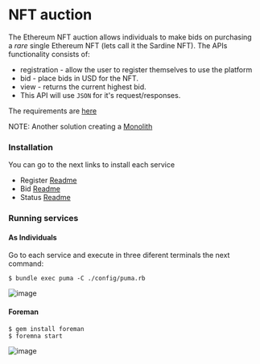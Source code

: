 # NFT auction

The Ethereum NFT auction allows individuals to make bids on purchasing a *rare* single Ethereum NFT (lets call it the Sardine NFT). The APIs functionality consists of:

- registration - allow the user to register themselves to use the platform
- bid - place bids in USD for the NFT.
- view - returns the current highest bid.
- This API will use `JSON` for it's request/responses.

The requirements are [here](https://sardine.notion.site/for-candidate-Sardine-Ethereum-NFT-Auction-152a7c67822f40e6b435f1aca4578811)

NOTE: Another solution creating a [Monolith](https://github.com/degzcs/nft-auction/tree/monolith)

### Installation

You can go to the next links to install each service

- Register [Readme](register/README.md)
- Bid [Readme](bid/README.md)
- Status [Readme](status/README.md)

### Running services

#### As Individuals

Go to each service and execute in three diferent terminals the next command:

```
$ bundle exec puma -C ./config/puma.rb
```

![image](https://user-images.githubusercontent.com/3716432/154773994-fcc74ea6-97e6-43df-b8eb-ca264d0fdbfc.png)

#### Foreman

```
$ gem install foreman
$ foremna start
```
![image](https://user-images.githubusercontent.com/3716432/154775688-3ad5501b-280b-488e-933f-7552f5e70f80.png)



